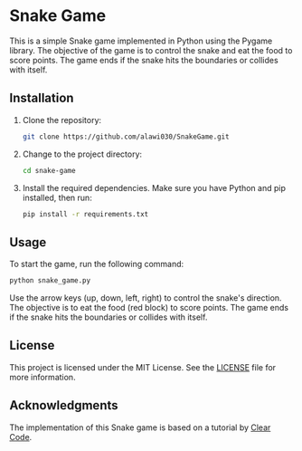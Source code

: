 # Snake Game

This is a simple Snake game implemented in Python using the Pygame library. The objective of the game is to control the snake and eat the food to score points. The game ends if the snake hits the boundaries or collides with itself.

## Installation

1. Clone the repository:

   ```bash
   git clone https://github.com/alawi030/SnakeGame.git
   ```

2. Change to the project directory:

   ```bash
   cd snake-game
   ```

3. Install the required dependencies. Make sure you have Python and pip installed, then run:

   ```bash
   pip install -r requirements.txt
   ```

## Usage

To start the game, run the following command:

```bash
python snake_game.py
```

Use the arrow keys (up, down, left, right) to control the snake's direction. The objective is to eat the food (red block) to score points. The game ends if the snake hits the boundaries or collides with itself.

## License

This project is licensed under the MIT License. See the [LICENSE](licence.txt) file for more information.

## Acknowledgments

The implementation of this Snake game is based on a tutorial by [Clear Code](https://www.youtube.com/c/ClearCode).